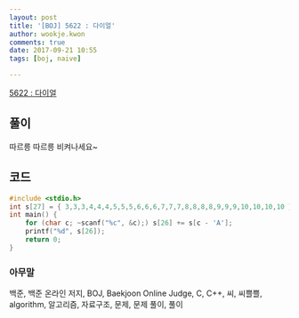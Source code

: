 ```yaml
---
layout: post
title: '[BOJ] 5622 : 다이얼'
author: wookje.kwon
comments: true
date: 2017-09-21 10:55
tags: [boj, naive]

---
```


[5622 : 다이얼](https://www.acmicpc.net/problem/5622)

## 풀이

따르릉 따르릉 비켜나세요~

## 코드

```cpp
#include <stdio.h>
int s[27] = { 3,3,3,4,4,4,5,5,5,6,6,6,7,7,7,8,8,8,8,9,9,9,10,10,10,10 };
int main() {
    for (char c; ~scanf("%c", &c);) s[26] += s[c - 'A'];
    printf("%d", s[26]);
    return 0;
}
```

### 아무말  
백준, 백준 온라인 저지, BOJ, Baekjoon Online Judge, C, C++, 씨, 씨쁠쁠, algorithm, 알고리즘, 자료구조, 문제, 문제 풀이, 풀이